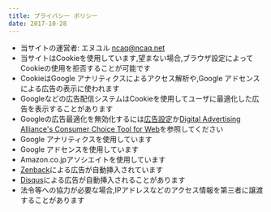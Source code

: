 ```yaml
---
title: プライバシー ポリシー
date: 2017-10-28
---
```


* 当サイトの運営者: エヌユル <ncaq@ncaq.net>
* 当サイトはCookieを使用しています,望まない場合,ブラウザ設定によってCookieの使用を拒否することが可能です
* CookieはGoogle アナリティクスによるアクセス解析や,Google アドセンスによる広告の表示に使われます
* Googleなどの広告配信システムはCookieを使用してユーザに最適化した広告を表示することがあります
* Googleの広告最適化を無効化するには[広告設定](https://adssettings.google.com/authenticated)か[Digital Advertising Alliance's Consumer Choice Tool for Web](http://optout.aboutads.info/#!/)を参照してください
* Google アナリティクスを使用しています
* Google アドセンスを使用しています
* Amazon.co.jpアソシエイトを使用しています
* [Zenback](https://zenback.jp/)による広告が自動挿入されています
* [Disqus](https://disqus.com/)による広告が自動挿入されることがあります
* 法令等への協力が必要な場合,IPアドレスなどのアクセス情報を第三者に譲渡することがあります

